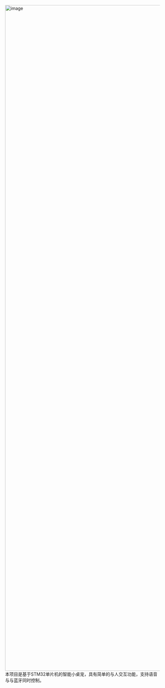 <img width="3840" height="2160" alt="image" src="https://github.com/user-attachments/assets/2de4cf12-2714-4b85-9bf5-967f7c12884b" />
本项目是基于STM32单片机的智能小桌宠，具有简单的与人交互功能，支持语音与与蓝牙同时控制。
